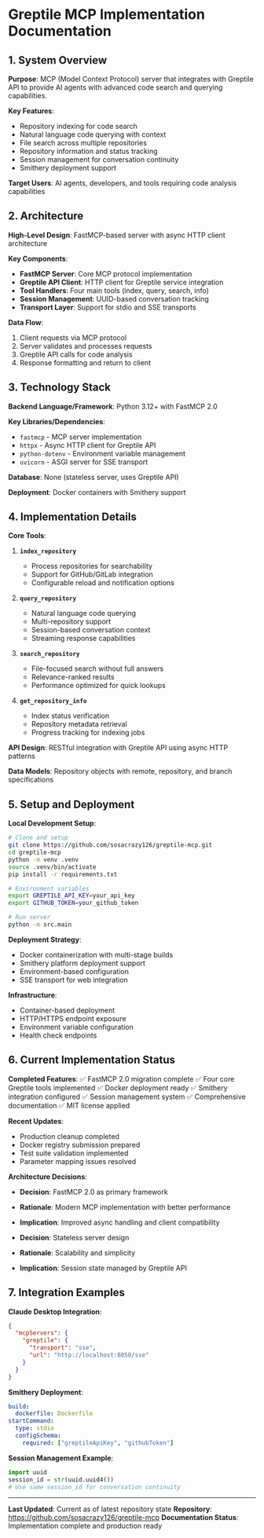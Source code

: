 # Greptile MCP Implementation Documentation

## 1. System Overview

**Purpose**: MCP (Model Context Protocol) server that integrates with Greptile API to provide AI agents with advanced code search and querying capabilities.

**Key Features**:
- Repository indexing for code search
- Natural language code querying with context
- File search across multiple repositories  
- Repository information and status tracking
- Session management for conversation continuity
- Smithery deployment support

**Target Users**: AI agents, developers, and tools requiring code analysis capabilities

## 2. Architecture

**High-Level Design**: FastMCP-based server with async HTTP client architecture

**Key Components**:
- **FastMCP Server**: Core MCP protocol implementation
- **Greptile API Client**: HTTP client for Greptile service integration
- **Tool Handlers**: Four main tools (index, query, search, info)
- **Session Management**: UUID-based conversation tracking
- **Transport Layer**: Support for stdio and SSE transports

**Data Flow**:
1. Client requests via MCP protocol
2. Server validates and processes requests
3. Greptile API calls for code analysis
4. Response formatting and return to client

## 3. Technology Stack

**Backend Language/Framework**: Python 3.12+ with FastMCP 2.0

**Key Libraries/Dependencies**:
- `fastmcp` - MCP server implementation
- `httpx` - Async HTTP client for Greptile API
- `python-dotenv` - Environment variable management
- `uvicorn` - ASGI server for SSE transport

**Database**: None (stateless server, uses Greptile API)

**Deployment**: Docker containers with Smithery support

## 4. Implementation Details

**Core Tools**:

1. **`index_repository`**
   - Process repositories for searchability
   - Support for GitHub/GitLab integration
   - Configurable reload and notification options

2. **`query_repository`** 
   - Natural language code querying
   - Multi-repository support
   - Session-based conversation context
   - Streaming response capabilities

3. **`search_repository`**
   - File-focused search without full answers
   - Relevance-ranked results
   - Performance optimized for quick lookups

4. **`get_repository_info`**
   - Index status verification
   - Repository metadata retrieval
   - Progress tracking for indexing jobs

**API Design**: RESTful integration with Greptile API using async HTTP patterns

**Data Models**: Repository objects with remote, repository, and branch specifications

## 5. Setup and Deployment

**Local Development Setup**:
```bash
# Clone and setup
git clone https://github.com/sosacrazy126/greptile-mcp.git
cd greptile-mcp
python -m venv .venv
source .venv/bin/activate
pip install -r requirements.txt

# Environment variables
export GREPTILE_API_KEY=your_api_key
export GITHUB_TOKEN=your_github_token

# Run server
python -m src.main
```

**Deployment Strategy**: 
- Docker containerization with multi-stage builds
- Smithery platform deployment support
- Environment-based configuration
- SSE transport for web integration

**Infrastructure**: 
- Container-based deployment
- HTTP/HTTPS endpoint exposure
- Environment variable configuration
- Health check endpoints

## 6. Current Implementation Status

**Completed Features**:
✅ FastMCP 2.0 migration complete
✅ Four core Greptile tools implemented
✅ Docker deployment ready
✅ Smithery integration configured
✅ Session management system
✅ Comprehensive documentation
✅ MIT license applied

**Recent Updates**:
- Production cleanup completed
- Docker registry submission prepared
- Test suite validation implemented
- Parameter mapping issues resolved

**Architecture Decisions**:
- **Decision**: FastMCP 2.0 as primary framework
- **Rationale**: Modern MCP implementation with better performance
- **Implication**: Improved async handling and client compatibility

- **Decision**: Stateless server design
- **Rationale**: Scalability and simplicity
- **Implication**: Session state managed by Greptile API

## 7. Integration Examples

**Claude Desktop Integration**:
```json
{
  "mcpServers": {
    "greptile": {
      "transport": "sse", 
      "url": "http://localhost:8050/sse"
    }
  }
}
```

**Smithery Deployment**:
```yaml
build:
  dockerfile: Dockerfile
startCommand:
  type: stdio
  configSchema:
    required: ["greptileApiKey", "githubToken"]
```

**Session Management Example**:
```python
import uuid
session_id = str(uuid.uuid4())
# Use same session_id for conversation continuity
```

---

**Last Updated**: Current as of latest repository state
**Repository**: https://github.com/sosacrazy126/greptile-mcp
**Documentation Status**: Implementation complete and production ready